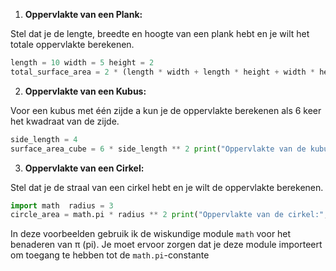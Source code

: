 1. **Oppervlakte van een Plank:**

Stel dat je de lengte, breedte en hoogte van een plank hebt en je wilt het totale oppervlakte berekenen.

````python
length = 10 width = 5 height = 2  
total_surface_area = 2 * (length * width + length * height + width * height) print("Totale oppervlakte van de plank:", total_surface_area)
`````

2. **Oppervlakte van een Kubus:**

Voor een kubus met één zijde a kun je de oppervlakte berekenen als 6 keer het kwadraat van de zijde.

````python
side_length = 4   
surface_area_cube = 6 * side_length ** 2 print("Oppervlakte van de kubus:", surface_area_cube)
`````

3. **Oppervlakte van een Cirkel:**

Stel dat je de straal van een cirkel hebt en je wilt de oppervlakte berekenen.

````python
import math  radius = 3  
circle_area = math.pi * radius ** 2 print("Oppervlakte van de cirkel:", circle_area)
`````

In deze voorbeelden gebruik ik de wiskundige module `math` voor het benaderen van π (pi). Je moet ervoor zorgen dat je deze module importeert om toegang te hebben tot de `math.pi`-constante